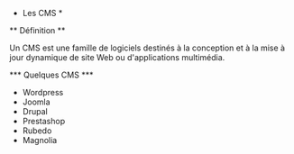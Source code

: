 * Les CMS *

** Définition **
 
Un CMS est une famille de logiciels destinés à la conception et à la mise à jour dynamique de site Web ou d'applications multimédia. 

*** Quelques CMS ***

* Wordpress
* Joomla
* Drupal
* Prestashop
* Rubedo
* Magnolia

